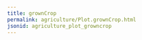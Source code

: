 ```yaml
---
title: grownCrop
permalink: agriculture/Plot.grownCrop.html
jsonid: agriculture_plot_growncrop
---
```

